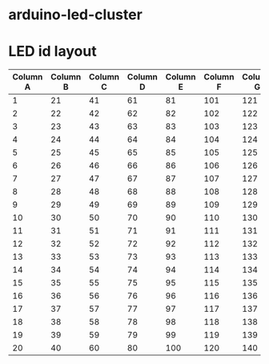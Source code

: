 # arduino-led-cluster


# LED id layout
| Column A    |      Column B    |    Column C    |     Column D    |     Column E   |      Column F  |    Column G    |     Column H    |     Column I   |     Column J  |
| ---    |      ---   |   --- |    ---   |    --- |     ---   |    --- |     ---  |   ---   |   ---  |
| 1    |      21   |    41   |     61   |     81  |      101   |     121   |     141   |     161   |     181  |
| 2    |    22     |  42     |   62     |   82    |    102     |   122     |   142     |   162     |   182  |
| 3    |    23     |  43     |   63     |   83    |    103     |   123     |   143     |   163     |   183  |
| 4    |    24     |  44     |   64     |   84    |    104     |   124     |   144     |   164     |   184  |
| 5    |    25     |  45     |   65     |   85    |    105     |   125     |   145     |   165     |   185  |
| 6    |    26     |  46     |   66     |   86    |    106     |   126     |   146     |   166     |   186  |
| 7    |    27     |  47     |   67     |   87    |    107     |   127     |   147     |   167     |   187  |
| 8    |    28     |  48     |   68     |   88    |    108     |   128     |   148     |   168     |   188  |
| 9    |    29     |  49     |   69     |   89    |    109     |   129     |   149     |   169     |   189  |
| 10   |     30    |   50    |    70    |    90   |     110    |    130    |    150    |    170    |    190  |
| 11   |     31    |   51    |    71    |    91   |     111    |    131    |    151    |    171    |    191  |
| 12   |     32    |   52    |    72    |    92   |     112    |    132    |    152    |    172    |    192  |
| 13   |     33    |   53    |    73    |    93   |     113    |    133    |    153    |    173    |    193  |
| 14   |     34    |   54    |    74    |    94   |     114    |    134    |    154    |    174    |    194  |
| 15   |     35    |   55    |    75    |    95   |     115    |    135    |    155    |    175    |    195  |
| 16   |     36    |   56    |    76    |    96   |     116    |    136    |    156    |    176    |    196  |
| 17   |     37    |   57    |    77    |    97   |     117    |    137    |    157    |    177    |    197  |
| 18   |     38    |   58    |    78    |    98   |     118    |    138    |    158    |    178    |    198  |
| 19   |     39    |   59    |    79    |    99   |     119    |    139    |    159    |    179    |    199  |
| 20   |     40    |   60    |    80    |    100  |      120   |     140   |     160   |     180   |     200  |
